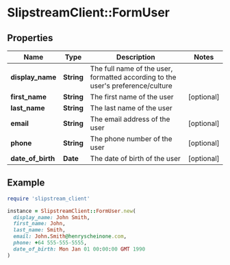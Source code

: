 # SlipstreamClient::FormUser

## Properties

| Name | Type | Description | Notes |
| ---- | ---- | ----------- | ----- |
| **display_name** | **String** | The full name of the user, formatted according to the user&#39;s preference/culture |  |
| **first_name** | **String** | The first name of the user | [optional] |
| **last_name** | **String** | The last name of the user |  |
| **email** | **String** | The email address of the user | [optional] |
| **phone** | **String** | The phone number of the user | [optional] |
| **date_of_birth** | **Date** | The date of birth of the user | [optional] |

## Example

```ruby
require 'slipstream_client'

instance = SlipstreamClient::FormUser.new(
  display_name: John Smith,
  first_name: John,
  last_name: Smith,
  email: John.Smith@henryscheinone.com,
  phone: +64 555-555-5555,
  date_of_birth: Mon Jan 01 00:00:00 GMT 1990
)
```

